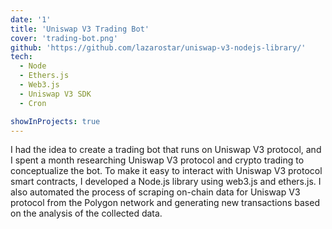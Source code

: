 ```yaml
---
date: '1'
title: 'Uniswap V3 Trading Bot'
cover: 'trading-bot.png'
github: 'https://github.com/lazarostar/uniswap-v3-nodejs-library/'
tech:
  - Node
  - Ethers.js
  - Web3.js
  - Uniswap V3 SDK
  - Cron

showInProjects: true
---
```


I had the idea to create a trading bot that runs on Uniswap V3 protocol, and I spent a month researching Uniswap V3 protocol and crypto trading to conceptualize the bot. To make it easy to interact with Uniswap V3 protocol smart contracts, I developed a Node.js library using web3.js and ethers.js. I also automated the process of scraping on-chain data for Uniswap V3 protocol from the Polygon network and generating new transactions based on the analysis of the collected data.
